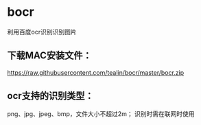 # bocr
利用百度ocr识别识别图片

## 下载MAC安装文件：
https://raw.githubusercontent.com/tealin/bocr/master/bocr.zip

## ocr支持的识别类型：
png、jpg、jpeg、bmp，文件大小不超过2m； 
识别时需在联网时使用
